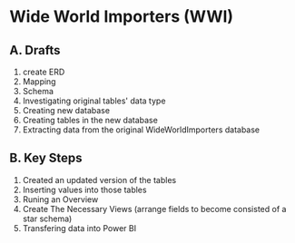 # Wide World Importers (WWI)
## A. Drafts
1. create ERD
2. Mapping
3. Schema
4. Investigating original tables' data type
5. Creating new database
6. Creating tables in the new database
7. Extracting data from the original WideWorldImporters database
## B. Key Steps
1. Created an updated version of the tables
2. Inserting values into those tables
3. Runing an Overview
4. Create The Necessary Views (arrange fields to become consisted of a star schema)
5. Transfering data into Power BI


